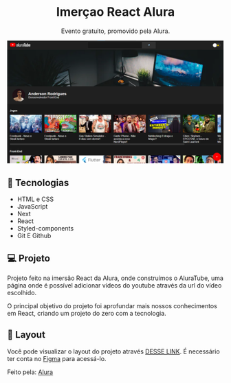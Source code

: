 <h1 align="center"> Imerçao React Alura </h1>

<p align="center">
Evento gratuito, promovido pela Alura.
</p>

<p align="center">
<img src=".github\preview.png" alt="preview">
</p>

## 🚀 Tecnologias

- HTML e CSS
- JavaScript
- Next
- React
- Styled-components
- Git E Github

## 💻 Projeto

Projeto feito na imersão React da Alura, onde construímos o AluraTube, uma página onde é possível adicionar vídeos do youtube através da url do vídeo escolhido. 

O principal objetivo do projeto foi aprofundar mais nossos conhecimentos em React, criando um projeto do zero com a tecnologia. 

## 🔖 Layout

Você pode visualizar o layout do projeto através [DESSE LINK](https://www.figma.com/file/1acrju7CLwHkSh6e7xEk9h/Aluratube?t=f4jnIW2E4UWGxVZ7-6). É necessário ter conta no [Figma](https://figma.com) para acessá-lo.

Feito pela: [Alura](https://www.alura.com.br/)
